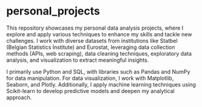 # personal_projects

This repository showcases my personal data analysis projects, where I explore and apply various techniques to enhance my skills and tackle new challenges. I work with diverse datasets from institutions like Statbel (Belgian Statistics Institute) and Eurostat, leveraging data collection methods (APIs, web scraping), data cleaning techniques, exploratory data analysis, and visualization to extract meaningful insights.

I primarily use Python and SQL, with libraries such as Pandas and NumPy for data manipulation. For data visualization, I work with Matplotlib, Seaborn, and Plotly. Additionally, I apply machine learning techniques using Scikit-learn to develop predictive models and deepen my analytical approach.
